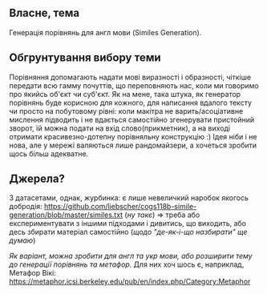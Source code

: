 ##  **Власне, тема**
Генерація порівнянь для англ мови (Similes Generation).
##  **Обгрунтування вибору теми**
Порівняння допомагають надати мові виразності і образності, чіткіше передати всю гамму почуттів, що переповняють нас, коли ми говоримо про якийсь об'єкт чи суб'єкт. Як на мене, така штука, як генератор порівнянь буде корисною для кожного, для написання вдалого тексту чи просто на побутовому рівні: коли макітра не варить/асоціативне мислення підводить і не вдається самостійно згенерувати пристойний зворот, їй можна подати на вхід слово(прикметник), а на виході отримати красивезно-дотепну порівняльну конструкцію :)
Ідея ніби і не нова, але у мережі валяються лише рандомайзери, а хочеться зробити щось більш адекватне.

##  **Джерела?**
З датасетами, однак, журбинка: є лише невеличкий наробок якогось добродія: https://github.com/liebscher/cogs118b-simile-generation/blob/master/similes.txt (*ну такє*)
=> треба або експериментувати з іншими підходами і дивитись, що виходить, або десь збирати матеріал самостійно (*щодо "де-як-і-що назбирати" ще думаю*)

*Як варіант, можна зробити для англ та укр мови, або розширити тему до генерації порівнянь та метафор.*
Для них хоч шось є, наприклад, Метафор Вікі: https://metaphor.icsi.berkeley.edu/pub/en/index.php/Category:Metaphor 
